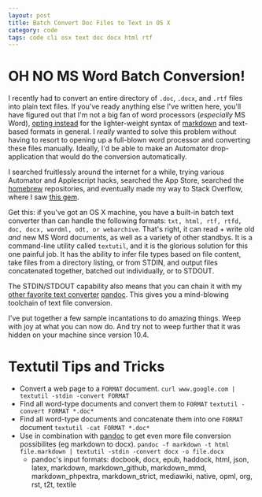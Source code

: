 ```yaml
---
layout: post
title: Batch Convert Doc Files to Text in OS X
category: code
tags: code cli osx text doc docx html rtf
---
```


# OH NO MS Word Batch Conversion!
I recently had to convert an entire directory of `.doc`, `.docx`, and `.rtf` files into plain text files. If you've ready anything else I've written here, you'll have figured out that I'm not a big fan of word processors (_especially_ MS Word), [opting ](https://donald.merand.org/code/2012/07/20/how-i-actually-convert-dokuwiki-to-latex.html) [instead](https://donald.merand.org/code/2011/09/20/tsv-the-best-spreadsheet-format.html) for the lighter-weight syntax of [markdown](https://daringfireball.net/projects/markdown/syntax) and text-based formats in general. I *really* wanted to solve this problem without having to resort to opening up a full-blown word processor and converting these files manually. Ideally, I'd be able to make an Automator drop-application that would do the conversion automatically.

I searched fruitlessly around the internet for a while, trying various Automator and Applescript hacks, searched the App Store, searched the [homebrew](https://brew.sh/) repositories, and eventually made my way to Stack Overflow, where I saw [this gem](https://stackoverflow.com/questions/1043768/quickly-convert-rtf-doc-files-to-markdown-syntax-with-php).

Get this: if you've got an OS X machine, you have a built-in batch text converter than can handle the following formats: `txt, html, rtf, rtfd, doc, docx, wordml, odt, or webarchive`. That's right, it can read + write old _and_ new MS Word documents, as well as a variety of other standbys. It is a command-line utility called `textutil`, and it is the glorious solution for this one painful job. It has the ability to infer file types based on file content, take files from a directory listing, or from STDIN, and output files concatenated together, batched out individually, or to STDOUT.

The STDIN/STDOUT capability also means that you can chain it with my [other favorite text converter](https://donald.merand.org/code/2012/07/20/how-i-actually-convert-dokuwiki-to-latex.html) [pandoc](https://johnmacfarlane.net/pandoc/). This gives you a mind-blowing toolchain of text file conversion.

I've put together a few sample incantations to do amazing things. Weep with joy at what you can now do. And try not to weep further that it was hidden on your machine since version 10.4.

# Textutil Tips and Tricks

- Convert a web page to a `FORMAT` document.
    `curl www.google.com | textutil -stdin -convert FORMAT`
- Find all word-type documents and convert them to `FORMAT`
    `textutil -convert FORMAT *.doc*`
- Find all word-type documents and concatenate them into one `FORMAT` document
    `textutil -cat FORMAT *.doc*`
- Use in combination with [pandoc](https://johnmacfarlane.net/pandoc/) to get even more file conversion possibilites (eg markdown to docx).
    `pandoc -f markdown -t html file.markdown | textutil -stdin -convert docx -o file.docx`
    * pandoc's input formats: docbook, docx, epub, haddock, html, json, latex, markdown, markdown_github, markdown_mmd, markdown_phpextra, markdown_strict, mediawiki, native, opml, org, rst, t2t, textile
